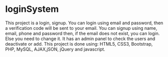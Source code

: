 # loginSystem
This project is a login, signup.
You can login using email and password, then a verification code will be sent to your email.
You can signup using name, email, phone and password then, if the email does not exist, you can login. Else you need to change it.
It has an admin panel to check the users and deactivate or add.
This project is done using: HTML5, CSS3, Bootstrap, PHP, MySQL, AJAX,jSON, jQuery and javascript.

